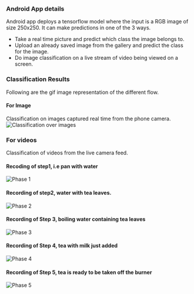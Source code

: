 ### Android App details

Android app deploys a tensorflow model where the input is a RGB image of size 250x250. It can make predictions in one of the 3 ways.
- Take a real time picture and predict which class the image belongs to.
- Upload an already saved image from the gallery and predict the class for the image.
- Do image classification on a live stream of video being viewed on a screen.

### Classification Results
Following are the gif image representation of the different flow.
#### For Image 
Classification on images captured real time from the phone camera.
![Classification over images](./images/screen-all.gif)

### For videos
Classification of videos from the live camera feed.

#### Recoding of step1, i.e pan with water
![Phase 1](./images/screen-20231203-162433.gif)

#### Recording of step2, water with tea leaves.
![Phase 2](./images/screen-20231203-162658.gif)

#### Recording of Step 3, boiling water containing tea leaves
![Phase 3](./images/screen-20231203-163720.gif)

#### Recording of Step 4, tea with milk just added

![Phase 4](./images/screen-20231203-163903.gif)

#### Recording of Step 5, tea is ready to be taken off the burner

![Phase 5](./images/screen-20231203-164207.gif)
